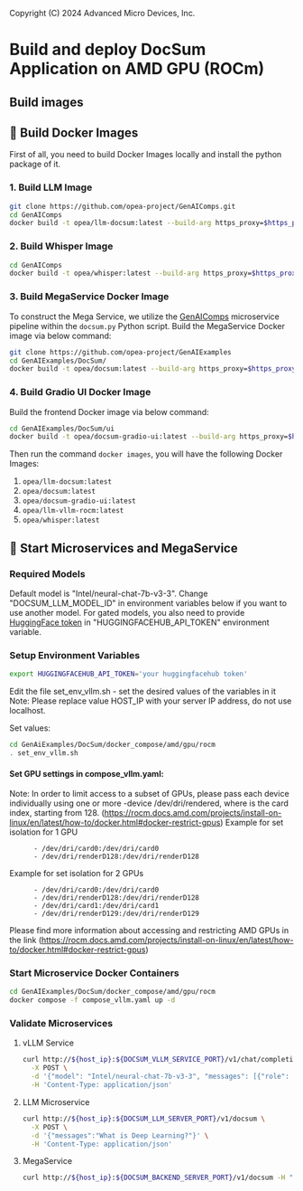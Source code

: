 Copyright (C) 2024 Advanced Micro Devices, Inc.

# Build and deploy DocSum Application on AMD GPU (ROCm)

## Build images

## 🚀 Build Docker Images

First of all, you need to build Docker Images locally and install the python package of it.

### 1. Build LLM Image

```bash
git clone https://github.com/opea-project/GenAIComps.git
cd GenAIComps
docker build -t opea/llm-docsum:latest --build-arg https_proxy=$https_proxy --build-arg http_proxy=$http_proxy -f comps/llms/src/doc-summarization/Dockerfile .
```

### 2. Build Whisper Image

```bash
cd GenAIComps
docker build -t opea/whisper:latest --build-arg https_proxy=$https_proxy --build-arg http_proxy=$http_proxy -f comps/asr/src/integrations/dependency/whisper/Dockerfile .
```

### 3. Build MegaService Docker Image

To construct the Mega Service, we utilize the [GenAIComps](https://github.com/opea-project/GenAIComps.git) microservice pipeline within the `docsum.py` Python script. Build the MegaService Docker image via below command:

```bash
git clone https://github.com/opea-project/GenAIExamples
cd GenAIExamples/DocSum/
docker build -t opea/docsum:latest --build-arg https_proxy=$https_proxy --build-arg http_proxy=$http_proxy -f Dockerfile .
```

### 4. Build Gradio UI Docker Image

Build the frontend Docker image via below command:

```bash
cd GenAIExamples/DocSum/ui
docker build -t opea/docsum-gradio-ui:latest --build-arg https_proxy=$https_proxy --build-arg http_proxy=$http_proxy -f docker/Dockerfile.gradio .
```

Then run the command `docker images`, you will have the following Docker Images:

1. `opea/llm-docsum:latest`
2. `opea/docsum:latest`
3. `opea/docsum-gradio-ui:latest`
4. `opea/llm-vllm-rocm:latest`
5. `opea/whisper:latest`

## 🚀 Start Microservices and MegaService

### Required Models

Default model is "Intel/neural-chat-7b-v3-3". Change "DOCSUM_LLM_MODEL_ID" in environment variables below if you want to use another model.
For gated models, you also need to provide [HuggingFace token](https://huggingface.co/docs/hub/security-tokens) in "HUGGINGFACEHUB_API_TOKEN" environment variable.

### Setup Environment Variables

```bash
export HUGGINGFACEHUB_API_TOKEN='your huggingfacehub token'
```

Edit the file set_env_vllm.sh - set the desired values of the variables in it
Note: Please replace value HOST_IP with your server IP address, do not use localhost.

Set values:
```bash
cd GenAiExamples/DocSum/docker_compose/amd/gpu/rocm
. set_env_vllm.sh
```

#### Set GPU settings in compose_vllm.yaml:
Note: In order to limit access to a subset of GPUs, please pass each device individually using one or more -device /dev/dri/rendered<node>, where <node> is the card index, starting from 128. (https://rocm.docs.amd.com/projects/install-on-linux/en/latest/how-to/docker.html#docker-restrict-gpus)
Example for set isolation for 1 GPU

```
      - /dev/dri/card0:/dev/dri/card0
      - /dev/dri/renderD128:/dev/dri/renderD128
```

Example for set isolation for 2 GPUs

```
      - /dev/dri/card0:/dev/dri/card0
      - /dev/dri/renderD128:/dev/dri/renderD128
      - /dev/dri/card1:/dev/dri/card1
      - /dev/dri/renderD129:/dev/dri/renderD129
```

Please find more information about accessing and restricting AMD GPUs in the link (https://rocm.docs.amd.com/projects/install-on-linux/en/latest/how-to/docker.html#docker-restrict-gpus)

### Start Microservice Docker Containers

```bash
cd GenAIExamples/DocSum/docker_compose/amd/gpu/rocm
docker compose -f compose_vllm.yaml up -d
```

### Validate Microservices

1. vLLM Service

   ```bash
   curl http://${host_ip}:${DOCSUM_VLLM_SERVICE_PORT}/v1/chat/completions \
     -X POST \
     -d '{"model": "Intel/neural-chat-7b-v3-3", "messages": [{"role": "user", "content": "What is Deep Learning?"}], "max_tokens": 17}' \
     -H 'Content-Type: application/json'
   ```

2. LLM Microservice

   ```bash
   curl http://${host_ip}:${DOCSUM_LLM_SERVER_PORT}/v1/docsum \
     -X POST \
     -d '{"messages":"What is Deep Learning?"}' \
     -H 'Content-Type: application/json'
   ```

3. MegaService

   ```bash
   curl http://${host_ip}:${DOCSUM_BACKEND_SERVER_PORT}/v1/docsum -H "Content-Type: application/json" -d '{"type": "text", "messages": "Text Embeddings Inference (TEI) is a toolkit for deploying and serving open source text embeddings and sequence classification models. TEI enables high-performance extraction for the most popular models, including FlagEmbedding, Ember, GTE and E5."}'
   ```
